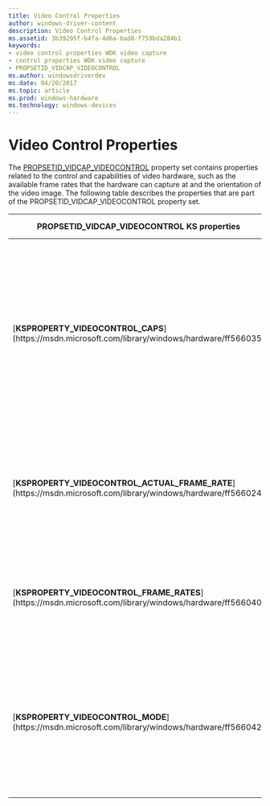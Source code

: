 ```yaml
---
title: Video Control Properties
author: windows-driver-content
description: Video Control Properties
ms.assetid: 3b39295f-b4fa-4d6a-bad8-f759bda284b1
keywords:
- video control properties WDK video capture
- control properties WDK video capture
- PROPSETID_VIDCAP_VIDEOCONTROL
ms.author: windowsdriverdev
ms.date: 04/20/2017
ms.topic: article
ms.prod: windows-hardware
ms.technology: windows-devices
---
```


# Video Control Properties


The [PROPSETID\_VIDCAP\_VIDEOCONTROL](https://msdn.microsoft.com/library/windows/hardware/ff568120) property set contains properties related to the control and capabilities of video hardware, such as the available frame rates that the hardware can capture at and the orientation of the video image. The following table describes the properties that are part of the PROPSETID\_VIDCAP\_VIDEOCONTROL property set.

<table>
<colgroup>
<col width="50%" />
<col width="50%" />
</colgroup>
<thead>
<tr class="header">
<th>PROPSETID_VIDCAP_VIDEOCONTROL KS properties</th>
<th>Property description</th>
</tr>
</thead>
<tbody>
<tr class="odd">
<td><p>[<strong>KSPROPERTY_VIDEOCONTROL_CAPS</strong>](https://msdn.microsoft.com/library/windows/hardware/ff566035)</p></td>
<td><p>Returns information on the capabilities of the video stream, such as image orientation and triggering acquisition of a frame of video from the stream.</p></td>
</tr>
<tr class="even">
<td><p>[<strong>KSPROPERTY_VIDEOCONTROL_ACTUAL_FRAME_RATE</strong>](https://msdn.microsoft.com/library/windows/hardware/ff566024)</p></td>
<td><p>Returns the actual frame rate for which the hardware is streaming video for a specific pin.</p></td>
</tr>
<tr class="odd">
<td><p>[<strong>KSPROPERTY_VIDEOCONTROL_FRAME_RATES</strong>](https://msdn.microsoft.com/library/windows/hardware/ff566040)</p></td>
<td><p>Returns the number of available frame rates that the device can stream video at.</p></td>
</tr>
<tr class="even">
<td><p>[<strong>KSPROPERTY_VIDEOCONTROL_MODE</strong>](https://msdn.microsoft.com/library/windows/hardware/ff566042)</p></td>
<td><p>Controls the modes for a video stream, such as image flipping and triggering acquisition of a frame of video from the stream.</p></td>
</tr>
</tbody>
</table>

 

 

 




